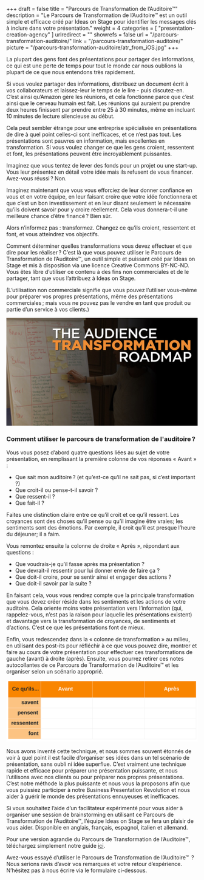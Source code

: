 +++
draft		= false
title		= "Parcours de Transformation de l’Auditoire™"
description = "Le Parcours de Transformation de l’Auditoire™ est un outil simple et efficace créé par Ideas on Stage pour identifier les messages clés à inclure dans votre présentation."
weight		= 4
categories	= [ "presentation-creation-agency" ]
urlredirect	= ""
showrefs	= false
url	 		= "/parcours-transformation-auditoire/"
link			= "/parcours-transformation-auditoire/"
picture		= "/parcours-transformation-auditoire/atr_from_iOS.jpg"
+++

La plupart des gens font des présentations pour partager des informations, ce qui est une perte de temps pour tout le monde car nous oublions la plupart de ce que nous entendons très rapidement.

Si vous voulez partager des informations, distribuez un document écrit à vos collaborateurs et laissez-leur le temps de le lire - puis discutez-en. C’est ainsi qu’Amazon gère les réunions, et cela fonctionne parce que c’est ainsi que le cerveau humain est fait. Les réunions qui auraient pu prendre deux heures finissent par prendre entre 25 à 30 minutes, même en incluant 10 minutes de lecture silencieuse au début.

Cela peut sembler étrange pour une entreprise spécialisée en présentations de dire à quel point celles-ci sont inefficaces, et ce n’est pas tout. Les présentations sont pauvres en information, mais excellentes en transformation. Si vous voulez changer ce que les gens croient, ressentent et font, les présentations peuvent être incroyablement puissantes.

Imaginez que vous tentez de lever des fonds pour un projet ou une start-up. Vous leur présentez en détail votre idée mais ils refusent de vous financer. Avez-vous réussi ? Non.

Imaginez maintenant que vous vous efforciez de leur donner confiance en vous et en votre équipe, en leur faisant croire que votre idée fonctionnera et que c’est un bon investissement et en leur disant seulement le nécessaire qu’ils doivent savoir pour y croire réellement. Cela vous donnera-t-il une meilleure chance d’être financé ? Bien sûr.

Alors n’informez pas : transformez. Changez ce qu’ils croient, ressentent et font, et vous atteindrez vos objectifs.

Comment déterminer quelles transformations vous devez effectuer et que dire pour les réaliser ? C’est là que vous pouvez utiliser le Parcours de Transformation de l’Auditoire™, un outil simple et puissant créé par Ideas on Stage et mis à disposition via une licence Creative Commons BY-NC-ND. Vous êtes libre d’utiliser ce contenu à des fins non commerciales et de le partager, tant que vous l’attribuez à Ideas on Stage.

(L’utilisation non commerciale signifie que vous pouvez l’utiliser vous-même pour préparer vos propres présentations, même des présentations commerciales ; mais vous ne pouvez pas le vendre en tant que produit ou partie d’un service à vos clients.)

![ATR in action](ATR_english.jpeg)

### Comment utiliser le parcours de transformation de l'auditoire ?

Vous vous posez d’abord quatre questions liées au sujet de votre présentation, en remplissant la première colonne de vos réponses « Avant » :

- Que sait mon auditoire ? (et qu’est-ce qu’il ne sait pas, si c’est important ?)
- Que croit-il ou pense-t-il savoir ?
- Que ressent-il ?
- Que fait-il ?

Faites une distinction claire entre ce qu’il croit et ce qu’il ressent. Les croyances sont des choses qu’il pense ou qu’il imagine être vraies; les sentiments sont des émotions. Par exemple, il croit qu’il est presque l’heure du déjeuner; il a faim.

Vous remontez ensuite la colonne de droite « Après », répondant aux questions :

- Que voudrais-je qu’il fasse après ma présentation ?
- Que devrait-il ressentir pour lui donner envie de faire ça ?
- Que doit-il croire, pour se sentir ainsi et engager des actions ?
- Que doit-il savoir par la suite ?

En faisant cela, vous vous rendrez compte que la principale transformation que vous devez créer réside dans les sentiments et les actions de votre auditoire. Cela oriente moins votre présentation vers l’information (qui, rappelez-vous, n’est pas la raison pour laquelle les présentations existent) et davantage vers la transformation de croyances, de sentiments et d’actions. C’est ce que les présentations font de mieux.

Enfin, vous redescendez dans la « colonne de transformation » au milieu, en utilisant des post-its pour réfléchir à ce que vous pouvez dire, montrer et faire au cours de votre présentation pour effectuer ces transformations de gauche (avant) à droite (après). Ensuite, vous pourrez retirer ces notes autocollantes de ce Parcours de Transformation de l’Auditoire™ et les organiser selon un scénario approprié.

![The Audience Transformation Roadmap™ matrix](matrice_pta.svg)

Nous avons inventé cette technique, et nous sommes souvent étonnés de voir à quel point il est facile d’organiser ses idées dans un tel scénario de présentation, sans oubli ni idée superflue. C’est vraiment une technique rapide et efficace pour préparer une présentation puissante, et nous l’utilisons avec nos clients ou pour préparer nos propres présentations. C’est notre méthode la plus puissante et nous vous la proposons afin que vous puissiez participer à notre Business Presentation Revolution et nous aider à guérir le monde des présentations ennuyeuses et inefficaces.

Si vous souhaitez l’aide d’un facilitateur expérimenté pour vous aider à organiser une session de brainstorming en utilisant ce Parcours de Transformation de l’Auditoire™, l’équipe Ideas on Stage se fera un plaisir de vous aider. Disponible en anglais, français, espagnol, italien et allemand.

Pour une version agrandie du Parcours de Transformation de l’Auditoire™, téléchargez simplement notre guide [ici](./ATR_template_Ideas_on_Stage.pdf).

Avez-vous essayé d’utiliser le Parcours de Transformation de l’Auditoire™  ? Nous serions ravis d’avoir vos remarques et votre retour d’expérience. N’hésitez pas à nous écrire via le formulaire ci-dessous.
